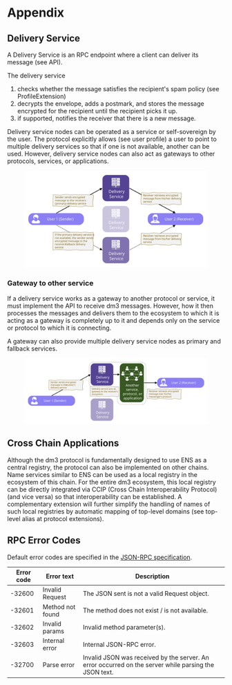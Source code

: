 # Appendix

## Delivery Service

A Delivery Service is an RPC endpoint where a client can deliver its message (see API).

The delivery service

1. checks whether the message satisfies the recipient's spam policy (see ProfileExtension)
2. decrypts the envelope, adds a postmark, and stores the message encrypted for the recipient until the recipient picks it up.
3. if supported, notifies the receiver that there is a new message.

Delivery service nodes can be operated as a service or self-sovereign by the user. The protocol explicitly allows (see user profile) a user to point to multiple delivery services so that if one is not available, another can be used. However, delivery service nodes can also act as gateways to other protocols, services, or applications.

<figure><img src="../../.gitbook/assets/decentralization.svg" alt=""><figcaption></figcaption></figure>

### Gateway to other service

If a delivery service works as a gateway to another protocol or service, it must implement the API to receive dm3 messages. However, how it then processes the messages and delivers them to the ecosystem to which it is acting as a gateway is completely up to it and depends only on the service or protocol to which it is connecting.

A gateway can also provide multiple delivery service nodes as primary and fallback services.

<figure><img src="../../.gitbook/assets/interop_gateways.svg" alt=""><figcaption></figcaption></figure>

## Cross Chain Applications

Although the dm3 protocol is fundamentally designed to use ENS as a central registry, the protocol can also be implemented on other chains. Name services similar to ENS can be used as a local registry in the ecosystem of this chain. For the entire dm3 ecosystem, this local registry can be directly integrated via CCIP (Cross Chain Interoperability Protocol) (and vice versa) so that interoperability can be established. A complementary extension will further simplify the handling of names of such local registries by automatic mapping of top-level domains (see top-level alias at protocol extensions).

## RPC Error Codes

Default error codes are specified in the [JSON-RPC specification](https://www.jsonrpc.org/specification).

| Error code | Error text       | Description                                                                                           |
| ---------- | ---------------- | ----------------------------------------------------------------------------------------------------- |
| -32600     | Invalid Request  | The JSON sent is not a valid Request object.                                                          |
| -32601     | Method not found | The method does not exist / is not available.                                                         |
| -32602     | Invalid params   | Invalid method parameter(s).                                                                          |
| -32603     | Internal error   | Internal JSON-RPC error.                                                                              |
| -32700     | Parse error      | Invalid JSON was received by the server. An error occurred on the server while parsing the JSON text. |
